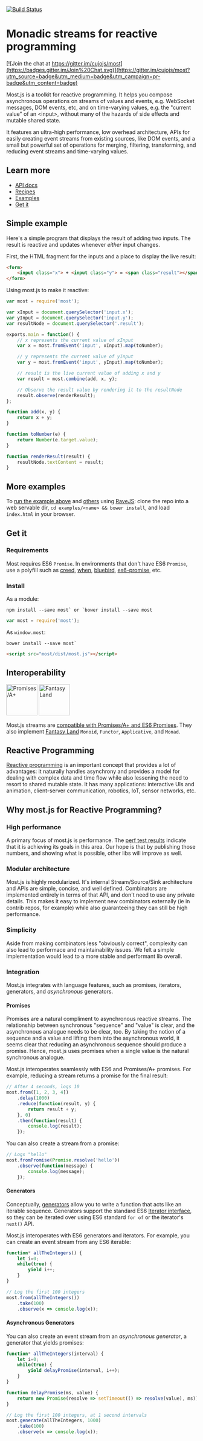 [![Build Status](https://travis-ci.org/cujojs/most.svg?branch=master)](https://travis-ci.org/cujojs/most)

# Monadic streams for reactive programming

[![Join the chat at https://gitter.im/cujojs/most](https://badges.gitter.im/Join%20Chat.svg)](https://gitter.im/cujojs/most?utm_source=badge&utm_medium=badge&utm_campaign=pr-badge&utm_content=badge)

Most.js is a toolkit for reactive programming.  It helps you compose asynchronous operations on streams of values and events, e.g. WebSocket messages, DOM events, etc, and on time-varying values, e.g. the "current value" of an &lt;input&gt;, without many of the hazards of side effects and mutable shared state.

It features an ultra-high performance, low overhead architecture, APIs for easily creating event streams from existing sources, like DOM events, and a small but powerful set of operations for merging, filtering, transforming, and reducing event streams and time-varying values.

## Learn more

* [API docs](docs/api.md)
* [Recipes](docs/recipes)
* [Examples](examples)
* [Get it](#get-it)

## Simple example

Here's a simple program that displays the result of adding two inputs.  The result is reactive and updates whenever *either* input changes.

First, the HTML fragment for the inputs and a place to display the live result:

```html
<form>
	<input class="x"> + <input class="y"> = <span class="result"></span>
</form>
```

Using most.js to make it reactive:

```js
var most = require('most');

var xInput = document.querySelector('input.x');
var yInput = document.querySelector('input.y');
var resultNode = document.querySelector('.result');

exports.main = function() {
	// x represents the current value of xInput
	var x = most.fromEvent('input', xInput).map(toNumber);

	// y represents the current value of yInput
	var y = most.fromEvent('input', yInput).map(toNumber);

	// result is the live current value of adding x and y
	var result = most.combine(add, x, y);

	// Observe the result value by rendering it to the resultNode
	result.observe(renderResult);
};

function add(x, y) {
	return x + y;
}

function toNumber(e) {
	return Number(e.target.value);
}

function renderResult(result) {
	resultNode.textContent = result;
}
```

## More examples

To [run the example above](examples/add-inputs) and [others](examples) using [RaveJS](https://github.com/RaveJS/rave): clone the repo into a web servable dir, `cd examples/<name> && bower install`, and load `index.html` in your browser.

## Get it

### Requirements
   
   Most requires ES6 `Promise`.  In environments that don't have ES6 `Promise`, use a polyfill such as [creed](https://github.com/briancavalier/creed), [when](https://github.com/cujojs/when/blob/master/docs/es6-promise-shim.md), [bluebird](http://bluebirdjs.com/docs/getting-started.html), [es6-promise](https://github.com/jakearchibald/es6-promise), etc.

### Install

As a module:

```
npm install --save most` or `bower install --save most
```

```js
var most = require('most');
```

As `window.most`:

```
bower install --save most`
```

```html
<script src="most/dist/most.js"></script>
```

## Interoperability

<a href="http://promises-aplus.github.com/promises-spec"><img width="82" height="82" alt="Promises/A+" src="http://promises-aplus.github.com/promises-spec/assets/logo-small.png"></a>
<a href="https://github.com/fantasyland/fantasy-land"><img width="82" height="82" alt="Fantasy Land" src="https://raw.github.com/puffnfresh/fantasy-land/master/logo.png"></a>

Most.js streams are [compatible with Promises/A+ and ES6 Promises](promises).  They also implement [Fantasy Land](https://github.com/fantasyland/fantasy-land) `Monoid`, `Functor`, `Applicative`, and `Monad`.

## Reactive Programming

[Reactive programming](docs/concepts.md) is an important concept that provides a lot of advantages: it naturally handles asynchrony and provides a model for dealing with complex data and time flow while also lessening the need to resort to shared mutable state. It has many applications: interactive UIs and animation, client-server communication, robotics, IoT, sensor networks, etc.

## Why most.js for Reactive Programming?

### High performance

A primary focus of most.js is performance.  The [perf test results](test/perf) indicate that it is achieving its goals in this area. Our hope is that by publishing those numbers, and showing what is possible, other libs will improve as well. 

### Modular architecture

Most.js is highly modularized. It's internal Stream/Source/Sink architecture and APIs are simple, concise, and well defined. Combinators are implemented entirely in terms of that API, and don't need to use any private details. This makes it easy to implement new combinators externally (ie in contrib repos, for example) while also guaranteeing they can still be high performance.

### Simplicity

Aside from making combinators less "obviously correct", complexity can also lead to performace and maintainability issues. We felt a simple implementation would lead to a more stable and performant lib overall.

### Integration

Most.js integrates with language features, such as promises, iterators, generators, and *asynchronous* generators.

#### Promises

Promises are a natural compliment to asynchronous reactive streams. The relationship between synchronous "sequence" and "value" is clear, and the asynchronous analogue needs to be clear, too. By taking the notion of a sequence and a value and lifting them into the asynchronous world, it seems clear that reducing an asynchronous sequence should produce a promise. Hence, most.js uses promises when a single value is the natural synchronous analogue.

Most.js interoperates seamlessly with ES6 and Promises/A+ promises.  For example, reducing a stream returns a promise for the final result:

```js
// After 4 seconds, logs 10
most.from([1, 2, 3, 4])
	.delay(1000)
	.reduce(function(result, y) {
		return result + y;
	}, 0)
	.then(function(result) {
		console.log(result);
	});
```

You can also create a stream from a promise:

```js
// Logs "hello"
most.fromPromise(Promise.resolve('hello'))
	.observe(function(message) {
		console.log(message);
	});
```

#### Generators

Conceptually, [generators](https://developer.mozilla.org/en-US/docs/Web/JavaScript/Reference/Statements/function*) allow you to write a function that acts like an iterable sequence.  Generators support the standard ES6 [Iterator interface](https://developer.mozilla.org/en-US/docs/Web/JavaScript/Guide/The_Iterator_protocol), so they can be iterated over using ES6 standard `for of` or the iterator's `next()` API.

Most.js interoperates with ES6 generators and iterators.  For example, you can create an event stream from any ES6 iterable:

```js
function* allTheIntegers() {
	let i=0;
	while(true) {
		yield i++;
	}
}

// Log the first 100 integers
most.from(allTheIntegers())
	.take(100)
	.observe(x => console.log(x));
```

#### Asynchronous Generators

You can also create an event stream from an *asynchronous generator*, a generator that yields promises:

```js
function* allTheIntegers(interval) {
	let i=0;
	while(true) {
		yield delayPromise(interval, i++);
	}
}

function delayPromise(ms, value) {
	return new Promise(resolve => setTimeout(() => resolve(value), ms));
}

// Log the first 100 integers, at 1 second intervals
most.generate(allTheIntegers, 1000)
	.take(100)
	.observe(x => console.log(x));
```
